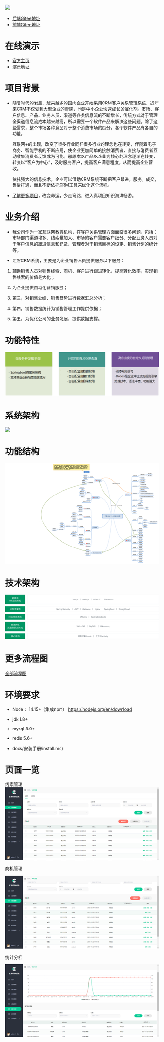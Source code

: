 ![](https://pip.itcast.cn/uploads/5e0583b1d715498c9ea637fe5ed94697.png)

- [后端Gitee地址](https://gitee.com/itcastopen/itcast-authority.git)
- [前端Gitee地址](https://gitee.com/itcastopen/huike-ui)


**在线演示**
=========================
- [官方主页](https://pip.itcast.cn/java-hk)
- [演示地址](http://huike-crm.itheima.net/#/login)

**项目背景**
=========================

- 随着时代的发展，越来越多的国内企业开始采用CRM客户关系管理系统，近年来CRM不仅受到大型企业的青睐，也是中小企业快速成长的催化剂。市场、客户信息、产品、业务人员、渠道等各类信息流的不断增长，传统方式对于管理全渠道信息流成本越来越高，所以需要一个软件产品来解决这些问题。除了这些需求，整个市场各种竞品对于整个消费市场的瓜分，各个软件产品有各自的功能。

  互联网+的出现，改变了很多行业同样很多行业的理念也在转变，伴随着电子商务、智能手机的不断应用，使企业更加简单的接触消费者，直接与消费者互动收集消费者反馈成为可能。那原本以产品以企业为核心的理念逐渐在转变，转变以“客户为中心”，及时服务客户，提高客户满意程度，从而提高企业营收。

  依托强大的信息技术，企业可以借助CRM系统不断把客户跟进，服务，成交，售后打通，而且不断依托CRM工具来优化这个流程。

- [了解更多项目](https://project-dev.itheima.net/java)，改变命运，少走弯路，进入真项目知识海洋畅游。

# 业务介绍

- 我公司作为一家互联网教育机构，在客户关系管理方面面临很多问题，包括：市场部门渠道增多、线索量加大、市场的客户需要客户细分、分配业务人员对于客户信息的跟进信息和记录、管理者对于销售目标的设定、销售计划的统计等。


- 汇客CRM系统，主要是为企业销售人员提供服务以下服务：


1. 辅助销售人员对销售线索、商机、客户进行跟进转化，提高转化效率，实现销售线索的价值最大化；

2. 为企业提供自动化营销服务；

3. 第三，对销售业绩、销售趋势进行数据汇总分析；

4. 第四，销售数据统计为销售管理工作提供依据；

5. 第五，为优化公司的业务发展，提供数据支撑。


# 功能特性

![](docs/img/功能特色.png)

系统架构
=========================
![](docs/crm-framework.png)

功能结构
=========================
![](docs/img/功能结构图.png)

技术架构
=========================
![](docs/img/技术架构.png)

更多流程图
=========================
[全部流程图](docs/img/流程图)

环境要求
=========================
- Node： 14.15+（集成npm）
  https://nodejs.org/en/download
- jdk 1.8+
- mysql 8.0+
- redis 5.6+

- docs/安装手册/install.md)

页面一览
=========================

线索管理![](docs/img/页面/线索管理.png)

商机管理

![](docs/img/页面/商机管理.png)

统计分析

![](docs/img/页面/统计分析.png)
